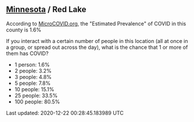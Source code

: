 
## [Minnesota](/united-states/minnesota) / Red Lake

According to [MicroCOVID.org](http://microcovid.org),
the "Estimated Prevalence" of COVID in this county is 1.6%

If you interact with a certain number of people in this location
(all at once in a group, or spread out across the day), what is the chance that
1 or more of them has COVID?

- 1 person: 1.6%
- 2 people: 3.2%
- 3 people: 4.8%
- 5 people: 7.8%
- 10 people: 15.1%
- 25 people: 33.5%
- 100 people: 80.5%

Last updated: 2020-12-22 00:28:45.183989 UTC
